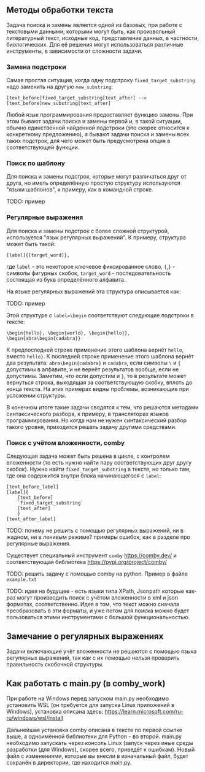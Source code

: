 Методы обработки текста
---------------
Задача поиска и замены является одной из базовых, при работе с текстовыми данными, которыми могут быть, как произвольный литературный текст, исходные код, представление данных, в частности, биологических. Для её решения могут использоваться различные инструменты, в зависимости от сложности задачи.

### Замена подстроки

Самая простая ситуация, когда одну подстроку `fixed_target_substring` 
надо заменить на другую `new_substring`:

    [text_before]fixed_target_substring[text_after] --> [text_before]new_substring[text_after]

Любой язык программирования предоставляет функцию замены. При этом бывают задачи поиска и замены первой и, в такой ситуации, обычно единственной найденной подстроки (это скорее относится к конкретному предложению), а бывают задачи поиска и замены всех таких подстрок, для чего может быть предусмотрена опция в соответствующей функции.

### Поиск по шаблону

Для поиска и замены подстрок, которые могут различаться друг от друга, но иметь определённую простую структуру используются "языки шаблонов", к примеру, как в командной строке. 

TODO: пример 

### Регулярные выражения

Для поиска и замены подстрок с более сложной структурой, используется "язык регулярных выражений". К примеру, структура может быть такой:

    [label]{[target_word]}, 

где `label` - это некоторое ключевое фиксированное слово, `{`,`}` - символы фигурных скобок, `target_word` - последовательность состоящая из букв определённого алфавита.

На языке регулярных выражений эта структура описывается как: 

TODO: пример

Этой структуре с `label=\begin` соответствуют следующие подстроки в тексте:

    \begin{hello}, \begin{world}, \begin{hello}}, \begin{abra\begin{cadabra}}

К предпоследней строке применение этого шаблона вернёт `hello`, вместо `hello}`.
К последней строке применение этого шаблона вернёт два результата: `abra\begin{cadabra}` и `cadabra`, если символы `\` и `{` допустимы в алфавите, и не вернёт результатов вообще, если не допустимы. Заметим, что если допустим и `}`, то в результате может вернуться строка, выходящая за соответствующую скобку, вплоть до конца текста. На этих примерах видны проблемы, возникающие при усложении структуры. 

В конечном итоге такие задачи сводятся к тем, что решаются методами синтаксического разбора, к примеру, в трансляторах языков программирования. Но когда нам не нужен синтаксический разбор такого уровня, приходится решать задачу другими средствами. 

### Поиск с учётом вложенности, comby

Следующая задача может быть решена в цикле, с контролем вложенности (то есть нужно найти пару соответствующих друг другу скобок). Нужно найти `fixed_target_substring` в тексте, но только там, где она содержится внутри блока начинающегося с `label`:

    [text_before_label]
    [label]{
        [text_before]
        `fixed_target_substring`
        [text_after]
        }
    [text_after_label]

TODO: почему не решить с помощью регулярных выражений, ни в жадном, ни в ленивым режиме? примеры ошибок, как в разделе про регулярные выражения.

Cуществует специальный инструмент `comby`
https://comby.dev/ и соответствующая библиотека https://pypi.org/project/comby/

TODO: решить задачу с помощью comby на python. Пример в файле `example.txt`

TODO: идея на будущее - есть языки типа XPath, Jsonpath которые как-раз могут производить поиск с учётом вложенности в xml и json форматах, соответственно. Идея в том, что текст можно сначала преобразовать в эти форматы, и уже потом для поиска можно будет пользоваться этими инструментами с большой функциональностью.    

Замечание о регулярных выражениях
---------------
Задачи включающие учёт вложенности не решаются с помощью языка регулярных выражений, так как с их помощью нельзя проверить правильность скобочной структуры.

Как работать с main.py (в comby_work)
---------------
При работе на Windows перед запуском main.py необходимо установить WSL (он требуется для запуска Linux приложений в Windows), установка описана здесь: https://learn.microsoft.com/ru-ru/windows/wsl/install

Дальнейшая установка comby описана в тексте по первой ссылке выше, а одноимённой библиотеки для Python - во второй. main.py необходимо запускать через консоль Linux (запуск через иные среды разработки (для Windows), скорее всего, приведёт к ошибкам). Новый файл с изменениями, которые вы внесли в изначальный файл, будет сохранён в директории, где находится main.py.
